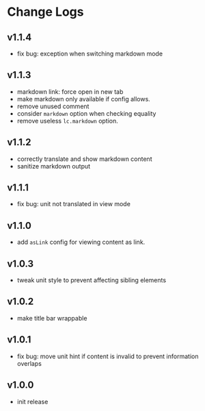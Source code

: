 # Change Logs

## v1.1.4

 - fix bug: exception when switching markdown mode


## v1.1.3

 - markdown link: force open in new tab
 - make markdown only available if config allows.
 - remove unused comment
 - consider `markdown` option when checking equality
 - remove useless `lc.markdown` option.


## v1.1.2

 - correctly translate and show markdown content 
 - sanitize markdown output


## v1.1.1

 - fix bug: unit not translated in view mode


## v1.1.0

 - add `asLink` config for viewing content as link.


## v1.0.3

 - tweak unit style to prevent affecting sibling elements


## v1.0.2

 - make title bar wrappable


## v1.0.1

 - fix bug: move unit hint if content is invalid to prevent information overlaps


## v1.0.0

 - init release

